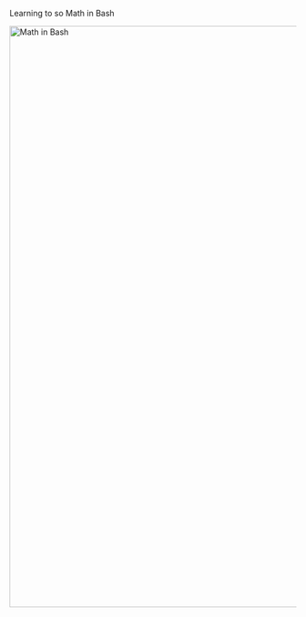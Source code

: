Learning to so Math in Bash

<img width="1019" alt="Math in Bash" src="https://user-images.githubusercontent.com/103763124/192887071-94eedfca-f397-47d4-b5d0-b728c92c4ab8.png">
